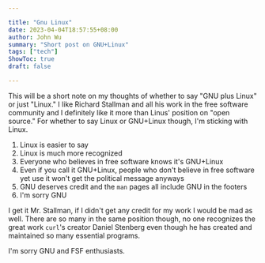 ```yaml
---

title: "Gnu Linux"
date: 2023-04-04T18:57:55+08:00
author: John Wu
summary: "Short post on GNU+Linux"
tags: ["tech"]
ShowToc: true
draft: false

---
```


This will be a short note on my thoughts of whether to say "GNU plus Linux" or just "Linux."
I like Richard Stallman and all his work in the free software community and I definitely like it more than Linus' position on "open source."
For whether to say Linux or GNU+Linux though, I'm sticking with Linux.

1. Linux is easier to say
2. Linux is much more recognized
3. Everyone who believes in free software knows it's GNU+Linux
4. Even if you call it GNU+Linux, people who don't believe in free software yet use it won't get the political message anyways
5. GNU deserves credit and the `man` pages all include GNU in the footers
6. I'm sorry GNU

I get it Mr. Stallman, if I didn't get any credit for my work I would be mad as well.
There are so many in the same position though, no one recognizes the great work `curl`'s creator Daniel Stenberg even though he has created and maintained so many essential programs.

I'm sorry GNU and FSF enthusiasts.
